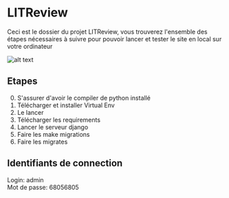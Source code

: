 # LITReview

Ceci est le dossier du projet LITReview, vous trouverez l'ensemble des étapes nécessaires à suivre pour pouvoir lancer et tester le site en local sur votre ordinateur

![alt text](https://user.oc-static.com/upload/2020/09/18/16004297044411_P7.png "Logo LITReview")

## Etapes
0. S'assurer d'avoir le compiler de python installé
1. Télécharger et installer Virtual Env
2. Le lancer
3. Télécharger les requirements
4. Lancer le serveur django
5. Faire les make migrations
6. Faire les migrates

## Identifiants de connection
Login: admin\
Mot de passe: 68056805
